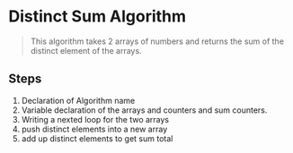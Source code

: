 # Distinct Sum Algorithm

> This algorithm takes 2 arrays of numbers and returns the sum of the distinct element of the arrays.

## Steps
1. Declaration of Algorithm name
2. Variable declaration of the arrays and counters and sum counters.
3. Writing a nexted loop for the two arrays
4. push distinct elements into a new array
5. add up distinct elements to get sum total